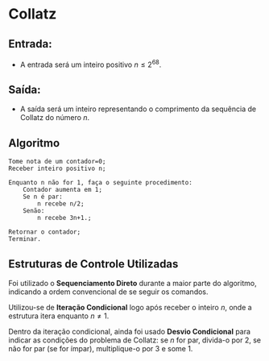 # Collatz

## Entrada:
* A entrada será um inteiro positivo $n \leq 2^{68}$.

## Saída:

* A saída será um inteiro representando o comprimento da sequência de Collatz do número $n$.
## Algoritmo
```
Tome nota de um contador=0;
Receber inteiro positivo n;

Enquanto n não for 1, faça o seguinte procedimento:
    Contador aumenta em 1;
    Se n é par:
        n recebe n/2;
    Senão:
        n recebe 3n+1.;

Retornar o contador;
Terminar.
```

## Estruturas de Controle Utilizadas

Foi utilizado o __Sequenciamento Direto__ durante a maior parte do algoritmo, indicando a ordem convencional de se seguir os comandos.

Utilizou-se de __Iteração Condicional__ logo após receber o inteiro $n$, onde a estrutura itera enquanto $n \neq 1$.

Dentro da iteração condicional, ainda foi usado __Desvio Condicional__ para indicar as condições do problema de Collatz: se $n$ for par, divida-o por 2, se não for par (se for ímpar), multiplique-o por 3 e some 1. 
